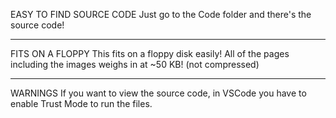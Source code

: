 EASY TO FIND SOURCE CODE
Just go to the Code folder and there's
the source code!
______________________________________
FITS ON A FLOPPY
This fits on a floppy disk easily! All
of the pages including the images
weighs in at ~50 KB! (not compressed)
______________________________________
WARNINGS
If you want to view the source code,
in VSCode you have to enable Trust
Mode to run the files.
